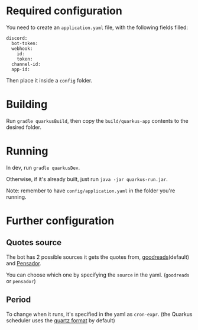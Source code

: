 # Required configuration

You need to create an `application.yaml` file, with the following fields filled:
```
discord:
  bot-token: 
  webhook:
    id: 
    token: 
  channel-id: 
  app-id: 
```
Then place it inside a `config` folder.

# Building 

Run `gradle quarkusBuild`, then copy the `build/quarkus-app` contents to the desired folder.

# Running

In dev, run `gradle quarkusDev`.

Otherwise, if it's already built, just run `java -jar quarkus-run.jar`.

Note: remember to have `config/application.yaml` in the folder you're running.

# Further configuration

## Quotes source

The bot has 2 possible sources it gets the quotes from, [goodreads](https://goodreads.com)(default) and [Pensador](https://www.pensador.com).

You can choose which one by specifying the `source` in the yaml. (`goodreads` or `pensador`)

## Period 

To change when it runs, it's specified in the yaml as `cron-expr`. (the Quarkus scheduler uses the [quartz format](http://www.quartz-scheduler.org/documentation/quartz-2.3.0/tutorials/crontrigger.html) by default)
